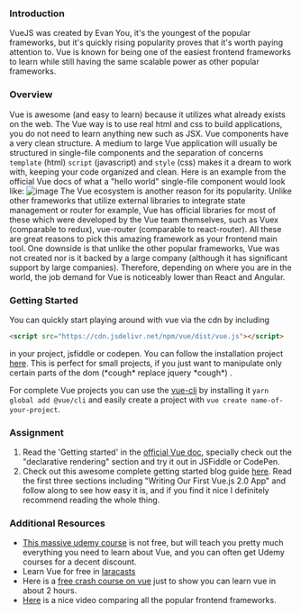 ### Introduction

VueJS was created by Evan You, it's the youngest of the popular frameworks, but it's quickly rising popularity proves that it's worth paying attention to. Vue is known for being one of the easiest frontend frameworks to learn while still having the same scalable power as other popular frameworks.

### Overview

Vue is awesome (and easy to learn) because it utilizes what already exists on the web. The Vue way is to use real html and css to build applications, you do not need to learn anything new such as JSX. Vue components have a very clean structure. A medium to large Vue application will usually be structured in single-file components and the separation of concerns `template` (html) `script` (javascript) and `style` (css) makes it a dream to work with, keeping your code organized and clean. Here is an example from the official Vue docs of what a "hello world" single-file component would look like:
![image](https://vuejs.org/images/vue-component.png)
The Vue ecosystem is another reason for its popularity. Unlike other frameworks that utilize external libraries to integrate state management or router for example, Vue has official libraries for most of these which were developed by the Vue team themselves, such as Vuex (comparable to redux), vue-router (comparable to react-router). All these are great reasons to pick this amazing framework as your frontend main tool. 
One downside is that unlike the other popular frameworks, Vue was not created nor is it backed by a large company (although it has significant support by large companies). Therefore, depending on where you are in the world, the job demand for Vue is noticeably lower than React and Angular.

### Getting Started

You can quickly start playing around with vue via the cdn by including 
```html
<script src="https://cdn.jsdelivr.net/npm/vue/dist/vue.js"></script>
```
in your project, jsfiddle or codepen. You can follow the installation project [here](https://vuejs.org/v2/guide/installation.html#CDN). This is perfect for small projects, if you just want to manipulate only certain parts of the dom (\*cough\* replace jquery \*cough\*) .

For complete Vue projects you can use the [vue-cli](https://github.com/vuejs/vue-cli) by installing it `yarn global add @vue/cli` and easily create a project with `vue create name-of-your-project`.

### Assignment

1. Read the 'Getting started' in the [official Vue doc](https://vuejs.org/v2/guide/index.html#Getting-Started), specially check out the "declarative rendering" section and try it out in JSFiddle or CodePen.
2. Check out this awesome complete getting started blog guide [here](https://www.sitepoint.com/up-and-running-vue-js-2-0/). Read the first three sections including "Writing Our First Vue.js 2.0 App" and follow along to see how easy it is, and if you find it nice I definitely recommend reading the whole thing.

### Additional Resources

- [This massive udemy course](https://www.udemy.com/vuejs-2-the-complete-guide/) is not free, but will teach you pretty much everything you need to learn about Vue, and you can often get Udemy courses for a decent discount.
- Learn Vue for free in [laracasts](https://laracasts.com/series/learn-vue-2-step-by-step)
- Here is a [free crash course on vue](https://www.youtube.com/watch?v=78tNYZUS-ps) just to show you can learn vue in about 2 hours.
- [Here](https://www.youtube.com/watch?v=KMX1mFEmM3E&t=687s) is a nice video comparing all the popular frontend frameworks.

